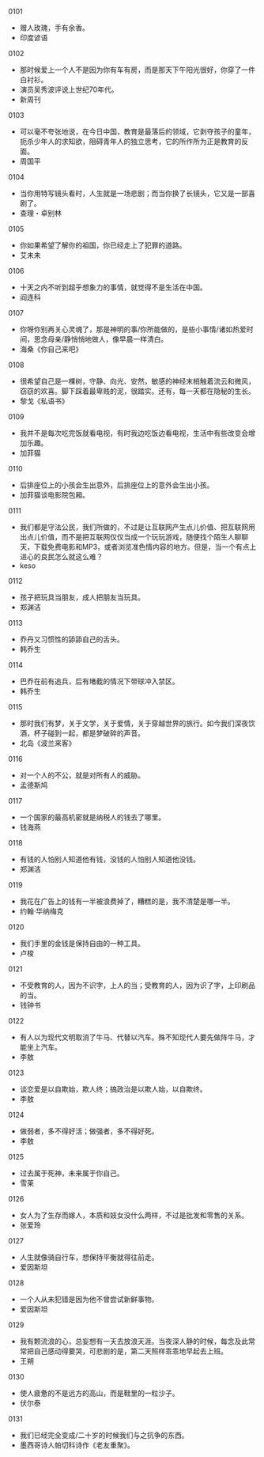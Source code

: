 0101  
- 赠人玫瑰，手有余香。  
- 印度谚语

0102  
- 那时候爱上一个人不是因为你有车有房，而是那天下午阳光很好，你穿了一件白衬衫。
- 演员吴秀波评说上世纪70年代。  
- 新周刊  

0103
- 可以毫不夸张地说，在今日中国，教育是最落后的领域，它剥夺孩子的童年，扼杀少年人的求知欲，阻碍青年人的独立思考，它的所作所为正是教育的反面。   
- 周国平  

0104  
- 当你用特写镜头看时，人生就是一场悲剧；而当你换了长镜头，它又是一部喜剧了。
- 查理・卓别林  

0105  
- 你如果希望了解你的祖国，你已经走上了犯罪的道路。  
- 艾未未  

0106  
- 十天之内不听到超乎想象力的事情，就觉得不是生活在中国。  
- 阎连科  

0107  
- 你呀你别再关心灵魂了，那是神明的事/你所能做的，是些小事情/诸如热爱时间，思念母亲/静悄悄地做人，像早晨一样清白。  
- 海桑《你自己来吧》  

0108  
- 很希望自己是一棵树，守静、向光、安然，敏感的神经末梢触着流云和微风，窃窃的欢喜。脚下踩着最卑贱的泥，很踏实。还有，每一天都在隐秘的生长。  
- 黎戈《私语书》  

0109  
- 我并不是每次吃完饭就看电视，有时我边吃饭边看电视，生活中有些改变会增加乐趣。  
- 加菲猫  

0110  
- 后排座位上的小孩会生出意外，后排座位上的意外会生出小孩。  
- 加菲猫谈电影院包厢。  

0111
- 我们都是守法公民，我们所做的，不过是让互联网产生点儿价值、把互联网用出点儿价值，而不是把互联网仅仅当成一个玩玩游戏，随便找个陌生人聊聊天，下载免费电影和MP3，或者浏览准色情内容的地方。但是，当一个有点上进心的良民怎么就这么难？  
- keso  

0112  
- 孩子把玩具当朋友，成人把朋友当玩具。  
- 郑渊洁  

0113 
- 乔丹又习惯性的舔舔自己的舌头。
- 韩乔生  

0114  
- 巴乔在前有追兵，后有堵截的情况下带球冲入禁区。  
- 韩乔生  

0115  
- 那时我们有梦，关于文学，关于爱情，关于穿越世界的旅行。如今我们深夜饮酒，杯子碰到一起，都是梦破碎的声音。  
- 北岛《波兰来客》  

0116  
- 对一个人的不公，就是对所有人的威胁。  
- 孟德斯鸠  

0117  
- 一个国家的最高机密就是纳税人的钱去了哪里。  
- 钱海燕  

0118  
- 有钱的人怕别人知道他有钱，没钱的人怕别人知道他没钱。
- 郑渊洁  

0119  
- 我花在广告上的钱有一半被浪费掉了，糟糕的是，我不清楚是哪一半。  
- 约翰·华纳梅克  

0120  
- 我们手里的金钱是保持自由的一种工具。  
- 卢梭  

0121  
- 不受教育的人，因为不识字，上人的当；受教育的人，因为识了字，上印刷品的当。  
- 钱钟书  

0122  
- 有人以为现代文明取消了牛马、代替以汽车。殊不知现代人要先做阵牛马，才能坐上汽车。  
- 李敖  

0123
- 谈恋爱是以自欺始，欺人终；搞政治是以欺人始，以自欺终。
- 李敖

0124  
- 做弱者，多不得好活；做强者，多不得好死。
- 李敖

0125  
- 过去属于死神，未来属于你自己。
- 雪莱

0126  
- 女人为了生存而嫁人，本质和妓女没什么两样，不过是批发和零售的关系。
- 张爱玲

0127  
- 人生就像骑自行车，想保持平衡就得往前走。
- 爱因斯坦

0128  
- 一个人从未犯错是因为他不曾尝试新鲜事物。
- 爱因斯坦

0129  
- 我有颗流浪的心，总妄想有一天去放浪天涯。当夜深人静的时候，每念及此常常把自己感动得要哭，可悲剧的是，第二天照样乖乖地早起去上班。
- 王朔

0130  
- 使人疲惫的不是远方的高山，而是鞋里的一粒沙子。
- 伏尔泰

0131  
- 我们已经完全变成/二十岁的时候我们与之抗争的东西。
- 墨西哥诗人帕切科诗作《老友重聚》。
